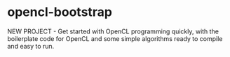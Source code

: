 opencl-bootstrap
================

NEW PROJECT - Get started with OpenCL programming quickly, with the boilerplate code for OpenCL and some simple algorithms ready to compile and easy to run.
